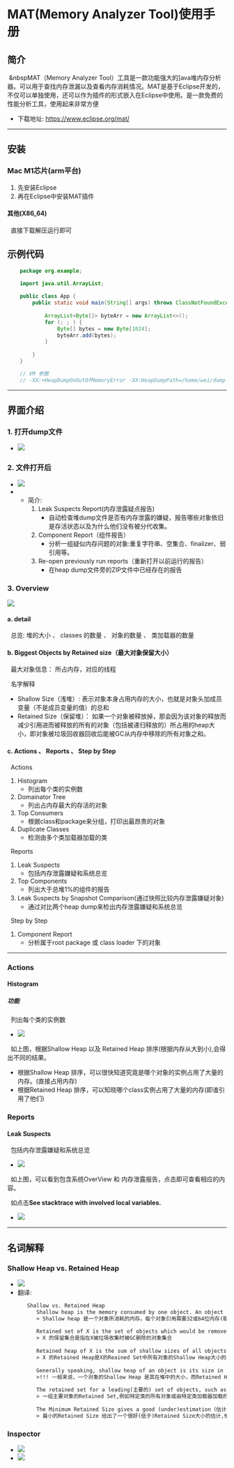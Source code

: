# MAT(Memory Analyzer Tool)使用手册
## 简介
&nbsp;&nbspMAT（Memory Analyzer Tool）工具是一款功能强大的]ava堆内存分析器。可以用于查找内存泄漏以及查看内存消耗情况。MAT是基于Eclipse开发的，不仅可以单独使用，还可以作为插件的形式嵌入在Eclipse中使用。是一款免费的性能分析工具，使用起来非常方便
- 下载地址: https://www.eclipse.org/mat/

---
## 安装
### Mac M1芯片(arm平台)
1. 先安装Eclipse
2. 再在Eclipse中安装MAT插件

#### 其他(X86_64)
&nbsp;&nbsp;直接下载解压运行即可

## 示例代码
```java
    package org.example;

    import java.util.ArrayList;
    
    public class App {
        public static void main(String[] args) throws ClassNotFoundException {
    
            ArrayList<Byte[]> byteArr = new ArrayList<>();
            for (; ; ) {
                Byte[] bytes = new Byte[1024];
                byteArr.add(bytes);
            }
    
        }
    }

    // VM 参数
    // -XX:+HeapDumpOnOutOfMemoryError -XX:HeapDumpPath=/home/wei/dump  -Xms30m  -Xmx30m

```

---
## 界面介绍
### 1. 打开dump文件
- <img src="./pics/mat/Mat-Leak-001.png"/>
  
### 2. 文件打开后
- <img src="./pics/mat/mat-file-open.png"/>
- 
  - 简介:
     1. Leak Suspects Report(内存泄露疑点报告)
        + 自动检查堆dump文件是否有内存泄露的嫌疑，报告哪些对象依旧是存活状态以及为什么他们没有被分代收集。 
     2. Component  Report（组件报告）
        + 分析一组疑似内存问题的对象:重复字符串、空集合、finalizer、弱引用等。
     4. Re-open previously run reports（重新打开以前运行的报告）
        + 在heap dump文件旁的ZIP文件中已经存在的报告

### 3. Overview 
<img src="./pics/mat/mat-overview.png"/>

#### a. detail
&nbsp;&nbsp;总览: 堆的大小 、 classes 的数量 、 对象的数量 、 类加载器的数量

#### b. Biggest Objects by Retained size（最大对象保留大小） 
&nbsp;&nbsp;最大对象信息： 所占内存，对应的线程

&nbsp;&nbsp;名字解释
- Shallow Size（浅堆）: 表示对象本身占用内存的大小，也就是对象头加成员变量（不是成员变量的值）的总和
- Retained Size（保留堆）： 如果一个对象被释放掉，那会因为该对象的释放而减少引用进而被释放的所有的对象（包括被递归释放的）所占用的heap大小，即对象被垃圾回收器回收后能被GC从内存中移除的所有对象之和。

#### c. Actions  、 Reports 、 Step by Step
&nbsp;&nbsp;Actions
1. Histogram
   + 列出每个类的实例数
2. Domainator Tree
   + 列出占内存最大的存活的对象
3. Top Consumers
   + 根据class和package来分组，打印出最昂贵的对象
4. Duplicate Classes
   + 检测由多个类加载器加载的类

&nbsp;&nbsp;Reports
1. Leak Suspects
   + 包括内存泄露嫌疑和系统总览
2. Top Components
   + 列出大于总堆1%的组件的报告
3. Leak Suspects by Snapshot Comparison(通过快照比较内存泄露嫌疑对象)
   + 通过对比两个heap dump来检出内存泄露嫌疑和系统总览

&nbsp;&nbsp;Step by Step
1. Component Report
   + 分析属于root package 或  class loader 下的对象

---
### Actions
#### Histogram
##### 功能
&nbsp;&nbsp;列出每个类的实例数
- <img src="./pics/mat/shallow-vs-retained.png"/>

&nbsp;&nbsp;如上图，根据Shallow Heap 以及 Retained Heap 排序(根据内存从大到小),会得出不同的结果。
- 根据Shallow Heap 排序，可以很快知道究竟是哪个对象的实例占用了大量的内存。(直接占用内存)
- 根据Retained Heap 排序，可以知晓哪个class实例占用了大量的内存(即谁引用了他们)

### Reports 
#### Leak Suspects
&nbsp;&nbsp;包括内存泄露嫌疑和系统总览
- <img src="./pics/mat/2022-06-14_08-33-leak-suspect.png"/>

&nbsp;&nbsp;如上图，可以看到包含系统OverView 和 内存泄露报告，点击即可查看相应的内容。

&nbsp;&nbsp;如点击**See stacktrace with involved local variables.**
- <img src="./pics/mat/2022-06-14_08-33-leak-suspect-1.png"/>








---
## 名词解释
### Shallow Heap vs. Retained Heap 
- <img src="./pics/mat/mat-shallow-retained-heap.png"/>
- 翻译:
  ```txt
     Shallow vs. Retained Heap
        Shallow heap is the memory consumed by one object. An object needs 32 or 64 bits (depending on the OS architecture) per reference, 4 bytes per Integer, 8 bytes per Long, etc. Depending on the heap dump format the size may be adjusted (e.g. aligned to 8, etc...) to model(模拟) better the real consumption of the VM.
        > Shallow heap 是一个对象所消耗的内存。每个对象引用需要32或64位内存(取决于OS架构),每个Integer需要4个字节，每个Long需要8字节，等等..。 根据heap dump文件格式的不同,这个大小会有变化(如调整为8字节对齐),以更好地模拟虚拟机的实际消耗.
        
        Retained set of X is the set of objects which would be removed by GC when X is garbage collected.
        > X 的保留集合是指在X被垃圾收集时被GC删除的对象集合
        
        Retained heap of X is the sum of shallow sizes of all objects in the retained set of X, i.e. memory kept alive by X.
        > X 的Retained Heap是X的Reained Set中所有对象的Shallow Heap大小的总和
        
        Generally speaking, shallow heap of an object is its size in the heap and retained size of the same object is the amount of heap memory that will be freed when the object is garbage collected.
        >!!! 一般来说，一个对象的Shallow Heap 是其在堆中的大小，而Retained Heap 是当对象被垃圾回收时将释放的堆内存大小。
        
        The retained set for a leading(主要的) set of objects, such as all objects of a particular class or all objects of all classes loaded by a particular class loader or simply(简单的) a bunch(一群) of arbitrary(任意的) objects, is the set of objects that is released if all objects of that leading set become unaccessible. The retained set includes these objects as well as all other objects only accessible through these objects. The retained size is the total heap size of all objects contained in the retained set.
        > 一组主要对象的Retained Set,例如特定类的所有对象或由特定类加载器加载的所有类的所有对象或者是一组任意对象。是在主要对象集合里的所有对象都变得不可访问时释放的对象集合。Retained Set包括这些对象以及所有只能通过这些对象访问的其他对象。Retained Size 是 Retained Set里的所有对象的堆大小总合。
        
        The Minimum Retained Size gives a good (under)estimation（估计、估算） of the retained size which is calculated ways faster than the exact retained size of a set of objects. It only depends on the number of objects in the inspected(检查、调查) set, not the number of objects in the heap dump.
        > 最小的Retained Size 给出了一个很好(低于)Retained Size大小的估计,他的计算方法比一组对象的精确保留大小更快，他取决于被检查集中对象数量，而不是堆转储中对象数量。
  ```

### Inspector
- <img src="./pics/mat/2022-06-13_08-39-inspector-001.png"/>
- <img src="./pics/mat/2022-06-13_08-39-inspector-002.png"/>